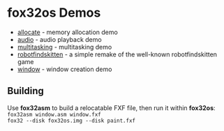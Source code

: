 # fox32os Demos

 - [allocate](allocate) - memory allocation demo
 - [audio](audio) - audio playback demo
 - [multitasking](multitasking) - multitasking demo
 - [robotfindskitten](robotfindskitten) - a simple remake of the well-known robotfindskitten game
 - [window](window) - window creation demo

## Building

Use **fox32asm** to build a relocatable FXF file, then run it within **fox32os**:  
`fox32asm window.asm window.fxf`  
`fox32 --disk fox32os.img --disk paint.fxf`
